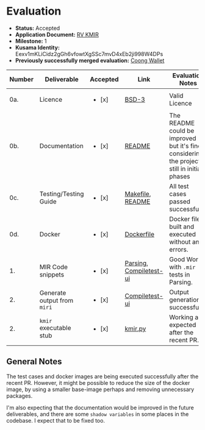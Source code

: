# Evaluation

- **Status:** Accepted
- **Application Document:** [RV KMIR](https://github.com/w3f/Grants-Program/blob/master/applications/rv-kmir.md)
- **Milestone:** 1
- **Kusama Identity:** Eexv1mKLiCidz2gGh6vfowtXgSSc7mvD4xEb2ji998W4DPs
- **Previously successfully merged evaluation:** [Coong Wallet](https://github.com/w3f/Grant-Milestone-Delivery/pull/804)

| Number | Deliverable                 | Accepted               | Link                                                                                                                                                                                                                                                                       | Evaluation Notes                                                                              |
|--------|-----------------------------|------------------------|----------------------------------------------------------------------------------------------------------------------------------------------------------------------------------------------------------------------------------------------------------------------------|-----------------------------------------------------------------------------------------------|
| 0a.    | Licence                     | <ul><li>[x] </li></ul> | [BSD-3](https://github.com/runtimeverification/mir-semantics/blob/master/LICENSE)                                                                                                                                                                                          | Valid Licence                                                                                 |
| 0b.    | Documentation               | <ul><li>[x] </li></ul> | [README](https://github.com/runtimeverification/mir-semantics/blob/milestone1-delivery/README.md)                                                                                                                                                                          | The README could be improved but it's fine considering the project is still in initial phases |
| 0c.    | Testing/Testing Guide       | <ul><li>[x] </li></ul> | [Makefile](https://github.com/runtimeverification/mir-semantics/blob/milestone1-delivery/kmir/Makefile), [README](https://github.com/runtimeverification/mir-semantics/blob/milestone1-delivery/kmir/README.md)                                                            | All test cases passed successfully.                                                           |
| 0d.    | Docker                      | <ul><li>[x] </li></ul> | [Dockerfile](https://github.com/runtimeverification/mir-semantics/blob/milestone1-delivery/Dockerfile)                                                                                                                                                                     | Docker file built and executed without any errors.                                            |
| 1.     | MIR Code snippets           | <ul><li>[x] </li></ul> | [Parsing](https://github.com/runtimeverification/mir-semantics/tree/milestone1-delivery/kmir/src/tests/integration/test-data/parsing), [Compiletest-ui](https://github.com/runtimeverification/mir-semantics-compiletest/tree/9251b00e38504a6f1279b0ca9f81b90b4964080d/ui) | Good Work with `.mir` tests in Parsing.                                                       |
| 2.     | Generate output from `miri` | <ul><li>[x] </li></ul> | [Compiletest-ui](https://github.com/runtimeverification/mir-semantics-compiletest/tree/9251b00e38504a6f1279b0ca9f81b90b4964080d/ui)                                                                                                                                        | Output generation successful.                                                                 |
| 2.     | `kmir` executable stub      | <ul><li>[x] </li></ul> | [kmir.py](https://github.com/runtimeverification/mir-semantics/blob/milestone1-delivery/kmir/src/kmir/kmir.py)                                                                                                                                                             | Working as expected after the recent PR.                                                      |



## General Notes
The test cases and docker images are being executed successfully after the recent PR. However, it might be possible to reduce the size of the docker image, by using a smaller base-image perhaps and removing unnecessary packages. 

I'm also expecting that the documentation would be improved in the future deliverables, and there are some `shadow variables` in some places in the codebase. I expect that to be fixed too.


